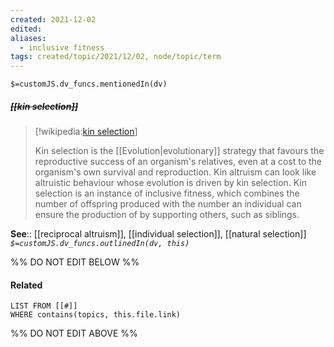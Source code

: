 ```yaml
---
created: 2021-12-02 
edited: 
aliases:
  - inclusive fitness
tags: created/topic/2021/12/02, node/topic/term
---
```

`$=customJS.dv_funcs.mentionedIn(dv)`

##### <s class="topic-title">[[kin selection]]</s>

> [!wikipedia:[kin selection](https://en.wikipedia.org/wiki/Kin%20selection)]
> 
> Kin selection is the [[Evolution|evolutionary]] strategy that favours the reproductive success of an organism's relatives, even at a cost to the organism's own survival and reproduction. Kin altruism can look like altruistic behaviour whose evolution is driven by kin selection. Kin selection is an instance of inclusive fitness, which combines the number of offspring produced with the number an individual can ensure the production of by supporting others, such as siblings.

**See**:: [[reciprocal altruism]], [[individual selection]], [[natural selection]]
*`$=customJS.dv_funcs.outlinedIn(dv, this)`*

%% DO NOT EDIT BELOW %%
#### Related 
```dataview
LIST FROM [[#]]
WHERE contains(topics, this.file.link)
```
%% DO NOT EDIT ABOVE %%
